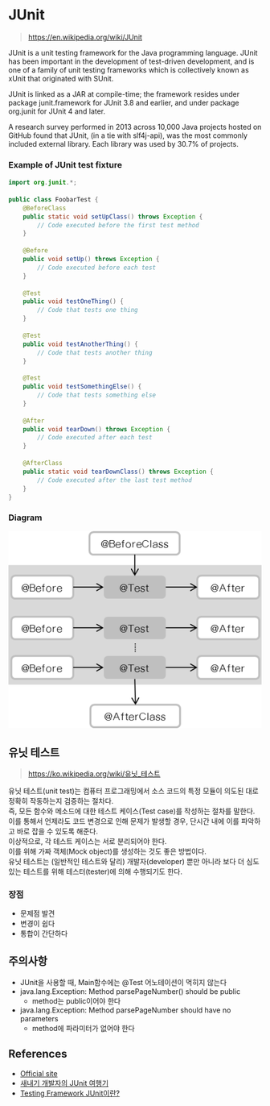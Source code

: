 # JUnit
> https://en.wikipedia.org/wiki/JUnit

JUnit is a unit testing framework for the Java programming language. JUnit has been important in the development of test-driven development, and is one of a family of unit testing frameworks which is collectively known as xUnit that originated with SUnit.

JUnit is linked as a JAR at compile-time; the framework resides under package junit.framework for JUnit 3.8 and earlier, and under package org.junit for JUnit 4 and later.

A research survey performed in 2013 across 10,000 Java projects hosted on GitHub found that JUnit, (in a tie with slf4j-api), was the most commonly included external library. Each library was used by 30.7% of projects.

### Example of JUnit test fixture
```java
import org.junit.*;

public class FoobarTest {
    @BeforeClass
    public static void setUpClass() throws Exception {
        // Code executed before the first test method
    }

    @Before
    public void setUp() throws Exception {
        // Code executed before each test
    }

    @Test
    public void testOneThing() {
        // Code that tests one thing
    }

    @Test
    public void testAnotherThing() {
        // Code that tests another thing
    }

    @Test
    public void testSomethingElse() {
        // Code that tests something else
    }

    @After
    public void tearDown() throws Exception {
        // Code executed after each test
    }

    @AfterClass
    public static void tearDownClass() throws Exception {
        // Code executed after the last test method
    }
}
```

### Diagram
![JUnit-diagram](Images/JUnit-diagram.png)

## 유닛 테스트
> https://ko.wikipedia.org/wiki/유닛_테스트

유닛 테스트(unit test)는 컴퓨터 프로그래밍에서 소스 코드의 특정 모듈이 의도된 대로 정확히 작동하는지 검증하는 절차다. <br>
즉, 모든 함수와 메소드에 대한 테스트 케이스(Test case)를 작성하는 절차를 말한다. <br>
이를 통해서 언제라도 코드 변경으로 인해 문제가 발생할 경우, 단시간 내에 이를 파악하고 바로 잡을 수 있도록 해준다. <br>
이상적으로, 각 테스트 케이스는 서로 분리되어야 한다. <br>
이를 위해 가짜 객체(Mock object)를 생성하는 것도 좋은 방법이다. <br>
유닛 테스트는 (일반적인 테스트와 달리) 개발자(developer) 뿐만 아니라 보다 더 심도있는 테스트를 위해 테스터(tester)에 의해 수행되기도 한다.

### 장점
- 문제점 발견
- 변경이 쉽다
- 통합이 간단하다

## 주의사항
- JUnit을 사용할 때, Main함수에는 @Test 어노테이션이 먹히지 않는다
- java.lang.Exception: Method parsePageNumber() should be public
  - method는 public이어야 한다
- java.lang.Exception: Method parsePageNumber should have no parameters
  - method에 파라미터가 없어야 한다

## References
- [Official site](https://junit.org/junit5/)
- [새내기 개발자의 JUnit 여행기](http://www.nextree.co.kr/p11104/)
- [Testing Framework JUnit이란?](https://nesoy.github.io/articles/2017-02/JUnit)
